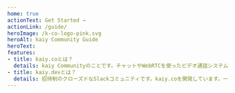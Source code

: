 ```yaml
---
home: true
actionText: Get Started →
actionLink: /guide/
heroImage: /k-co-logo-pink.svg
heroAlt: kaiy Community Guide
heroText: 
features:
- title: kaiy.coとは？
  details: kaiy Communityのことです。チャットやWebRTCを使ったビデオ通話システムを実装しています。
- title: kaiy.devとは？
  details: 招待制のクローズドなSlackコミュニティです。kaiy.coを開発しています。一緒に開発をされたい方は、kaiy.devのメンバーに直接メッセージをいただけますとご対応いたします。
---
```


